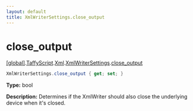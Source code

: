 ```yaml
---
layout: default
title: XmlWriterSettings.close_output
---
```


# close_output

[\[global\]]({{site.baseurl}}/docs/).[TaffyScript]({{site.baseurl}}/docs/TaffyScript/).[Xml]({{site.baseurl}}/docs/TaffyScript/Xml/).[XmlWriterSettings]({{site.baseurl}}/docs/TaffyScript/Xml/XmlWriterSettings/).[close_output]({{site.baseurl}}/docs/TaffyScript/Xml/XmlWriterSettings/close_output/)

```cs
XmlWriterSettings.close_output { get; set; }
```

**Type:** bool

**Description:** Determines if the XmlWriter should also close the underlying device when it's closed.
